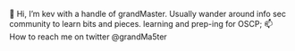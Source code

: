👋 Hi, I’m kev with a handle of grandMaster. Usually wander around info sec
community to learn bits and pieces. learning and prep-ing for OSCP;
📫 How to reach me on twitter @grandMa5ter
